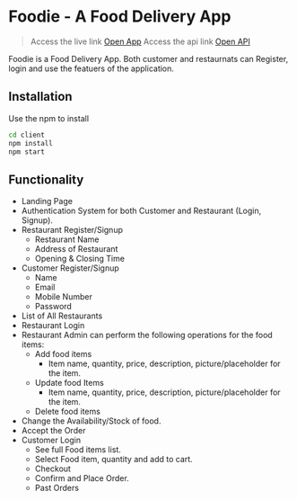 # Foodie - A Food Delivery App

> Access the live link [Open App](https://foodie-food-ordering-app.netlify.app/)
> Access the api link [Open API](https://foodie-api-ntw5.onrender.com) 

Foodie is a Food Delivery App. Both customer and restaurnats can Register, login and use the featuers of the application.


<!-- ![Image](https://foodie-food-ordering-app.netlify.app/) -->


## Installation
<!-- Use the npm [npm](https://pip.pypa.io/en/stable/) to install -->
Use the npm to install

```bash
cd client
npm install
npm start
```
 ## Functionality
- Landing Page
- Authentication System for both Customer and Restaurant (Login, Signup).
- Restaurant Register/Signup
  - Restaurant Name
  - Address of Restaurant
  - Opening & Closing Time
- Customer Register/Signup
  - Name
  - Email
  - Mobile Number
  - Password
- List of All Restaurants
- Restaurant Login
- Restaurant Admin can perform the following operations for the food items:
  - Add food items
    - Item name, quantity, price, description, picture/placeholder for the
item.
  - Update food Items
    - Item name, quantity, price, description, picture/placeholder for the
item.
  - Delete food items
- Change the Availability/Stock of food.
- Accept the Order
- Customer Login
  - See full Food items list.
  - Select Food item, quantity and add to cart.
  - Checkout
  - Confirm and Place Order.
  - Past Orders


<!-- ## Contributing

Pull requests are welcome. For major changes, please open an issue first
to discuss what you would like to change.

Please make sure to update tests as appropriate. -->

<!-- ## Connect with me -->

<!-- [![Visits Badge](https://badges.pufler.dev/visits/braydoncoyer/braydoncoyer)](https:braydoncoyer.dev) -->